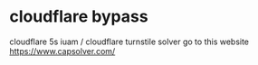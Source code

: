 # cloudflare bypass
 
cloudflare 5s iuam / cloudflare turnstile solver  go to this website https://www.capsolver.com/



